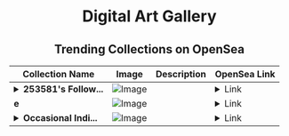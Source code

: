 <div align="center">

# Digital Art Gallery

## Trending Collections on OpenSea

| Collection Name                       | Image                                                                                     | Description                       | OpenSea Link                                                                                          |
|---------------------------------------|-------------------------------------------------------------------------------------------|-----------------------------------|--------------------------------------------------------------------------------------------------------|
| **<details><summary>253581's Follow...</summary>253581's Follower</details>** | ![Image](https://i.seadn.io/s/raw/files/19f9f090920392cc3650cbdf4361755b.png?w=500&auto=format?w=200&auto=format) |  | <details><summary>Link</summary>[253581's Follower](https://opensea.io/collection/253581-s-follower)</details> |
| **e** | ![Image](https://i.seadn.io/s/raw/files/4e02c451fcb219228f02ccde18d47d5e.jpg?w=500&auto=format?w=200&auto=format) |  | <details><summary>Link</summary>[e](https://opensea.io/collection/e-1048)</details> |
| **<details><summary>Occasional Indi...</summary>Occasional Indicates</details>** | ![Image](https://i.seadn.io/s/raw/files/a818301ea550452a8d6fa49774898b14.jpg?w=500&auto=format?w=200&auto=format) |  | <details><summary>Link</summary>[Occasional Indicates](https://opensea.io/collection/occasional-indicates)</details> |

</div>